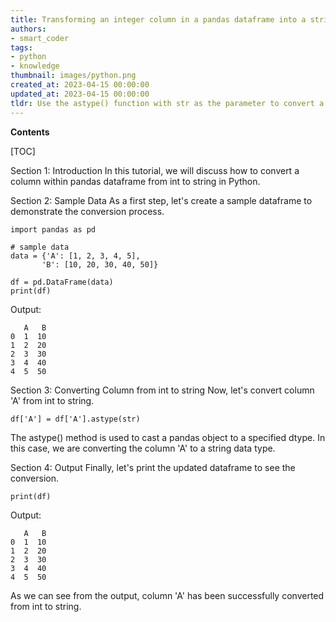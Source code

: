 ```yaml
---
title: Transforming an integer column in a pandas dataframe into a string format
authors:
- smart_coder
tags:
- python
- knowledge
thumbnail: images/python.png
created_at: 2023-04-15 00:00:00
updated_at: 2023-04-15 00:00:00
tldr: Use the astype() function with str as the parameter to convert a column from int to string in a pandas dataframe.
---
```


**Contents**

[TOC]

Section 1: Introduction
In this tutorial, we will discuss how to convert a column within pandas dataframe from int to string in Python.

Section 2: Sample Data
As a first step, let's create a sample dataframe to demonstrate the conversion process.

```
import pandas as pd

# sample data
data = {'A': [1, 2, 3, 4, 5],
       'B': [10, 20, 30, 40, 50]}

df = pd.DataFrame(data)
print(df)
```
Output:
```
   A   B
0  1  10
1  2  20
2  3  30
3  4  40
4  5  50
```

Section 3: Converting Column from int to string
Now, let's convert column 'A' from int to string.

```
df['A'] = df['A'].astype(str)
```

The astype() method is used to cast a pandas object to a specified dtype. In this case, we are converting the column 'A' to a string data type.

Section 4: Output
Finally, let's print the updated dataframe to see the conversion.

```
print(df)
```
Output:
```
   A   B
0  1  10
1  2  20
2  3  30
3  4  40
4  5  50
``` 

As we can see from the output, column 'A' has been successfully converted from int to string.
